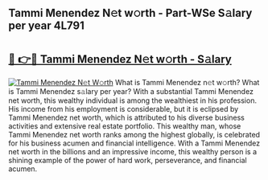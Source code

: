 ## Tammi Menendez N𝚎t w𝚘rth - Part-WSe S𝚊lary per year 4L791

# <h2><a href="http://gc3d5jl.nevu.top/?p=Tammi+Menendez">🔗 👉🔴 Tammi Menendez N𝚎t w𝚘rth - S𝚊lary</a></h2>

[![Tammi Menendez N𝚎t W𝚘rth](https://i.imgur.com/Oavwk0R.jpeg)](http://gc3d5jl.nevu.top/?p=Tammi+Menendez)
What is Tammi Menendez n𝚎t w𝚘rth? What is Tammi Menendez s𝚊lary per year?
With a substantial Tammi Menendez net worth, this wealthy individual is among the wealthiest in his profession. His income from his employment is considerable, but it is eclipsed by Tammi Menendez net worth, which is attributed to his diverse business activities and extensive real estate portfolio. This wealthy man, whose Tammi Menendez net worth ranks among the highest globally, is celebrated for his business acumen and financial intelligence. With a Tammi Menendez net worth in the billions and an impressive income, this wealthy person is a shining example of the power of hard work, perseverance, and financial acumen.
